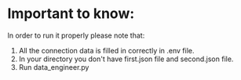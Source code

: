 # Important to know:

In order to run it properly please note that:

1. All the connection data is filled in correctly in .env file.
2. In your directory you don't have first.json file and second.json file.
3. Run data_engineer.py
